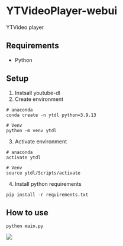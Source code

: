 # YTVideoPlayer-webui
YTVideo player

## Requirements
- Python

## Setup
1. Instsall youtube-dl
2. Create environment
```
# anaconda
conda create -n ytdl python=3.9.13
```
```
# Venv
python -m venv ytdl
```
3. Activate environment
```
# anaconda
activate ytdl
```
```
# Venv
source ytdl/Scripts/activate
```
4. Install python requirements
```
pip install -r requirements.txt
```

## How to use
```
python main.py
```

![](./assets/asset1.png)

